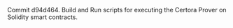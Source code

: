 Commit d94d464.                    Build and Run scripts for executing the Certora Prover on Solidity smart contracts.